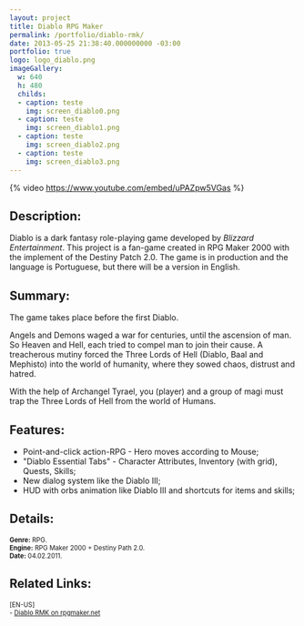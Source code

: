 ```yaml
---
layout: project
title: Diablo RPG Maker
permalink: /portfolio/diablo-rmk/
date: 2013-05-25 21:38:40.000000000 -03:00
portfolio: true
logo: logo_diablo.png
imageGallery:
  w: 640
  h: 480
  childs:
  - caption: teste
    img: screen_diablo0.png
  - caption: teste
    img: screen_diablo1.png
  - caption: teste
    img: screen_diablo2.png
  - caption: teste
    img: screen_diablo3.png
---
```


{% video https://www.youtube.com/embed/uPAZpw5VGas %}

## Description:

Diablo is a dark fantasy role-playing game developed by _Blizzard Entertainment_. This project is a fan-game created in RPG Maker 2000 with the implement of the Destiny Patch 2.0. The game is in production and the language is Portuguese, but there will be a version in English.

## Summary:

The game takes place before the first Diablo.

Angels and Demons waged a war for centuries, until the ascension of man. So Heaven and Hell, each tried to compel man to join their cause. A treacherous mutiny forced the Three Lords of Hell (Diablo, Baal and Mephisto) into the world of humanity, where they sowed chaos, distrust and hatred.

With the help of Archangel Tyrael, you (player) and a group of magi must trap the Three Lords of Hell from the world of Humans.

## Features:

- Point-and-click action-RPG - Hero moves according to Mouse;
- "Diablo Essential Tabs" - Character Attributes, Inventory (with grid), Quests, Skills;
- New dialog system like the Diablo III;
- HUD with orbs animation like Diablo III and shortcuts for items and skills;

## Details:
<p style="font-size:0.8em">
<strong>Genre:</strong> RPG.<br>
<strong>Engine:</strong> RPG Maker 2000 + Destiny Path 2.0.<br>
<strong>Date:</strong> 04.02.2011.<br>
</p>

## Related Links:
<p style="font-size:0.8em">
[EN-US]<br>
- <a href="https://rpgmaker.net/games/4013/" target="_blank">Diablo RMK on rpgmaker.net</a><br>
</p>
